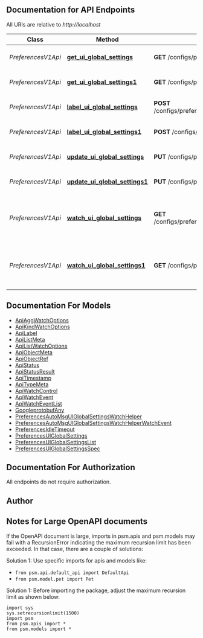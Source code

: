 
## Documentation for API Endpoints

All URIs are relative to *http://localhost*

Class | Method | HTTP request | Description
------------ | ------------- | ------------- | -------------
*PreferencesV1Api* | [**get_ui_global_settings**](../../../../pensando_ent/docs/PreferencesV1Api.md#get_ui_global_settings) | **GET** /configs/preferences/v1/tenant/{O.Tenant}/uiglobalsettings | Get UIGlobalSettings object
*PreferencesV1Api* | [**get_ui_global_settings1**](../../../../pensando_ent/docs/PreferencesV1Api.md#get_ui_global_settings1) | **GET** /configs/preferences/v1/uiglobalsettings | Get UIGlobalSettings object
*PreferencesV1Api* | [**label_ui_global_settings**](../../../../pensando_ent/docs/PreferencesV1Api.md#label_ui_global_settings) | **POST** /configs/preferences/v1/tenant/{O.Tenant}/uiglobalsettings/label | Label UIGlobalSettings object
*PreferencesV1Api* | [**label_ui_global_settings1**](../../../../pensando_ent/docs/PreferencesV1Api.md#label_ui_global_settings1) | **POST** /configs/preferences/v1/uiglobalsettings/label | Label UIGlobalSettings object
*PreferencesV1Api* | [**update_ui_global_settings**](../../../../pensando_ent/docs/PreferencesV1Api.md#update_ui_global_settings) | **PUT** /configs/preferences/v1/tenant/{O.Tenant}/uiglobalsettings | Update UIGlobalSettings object
*PreferencesV1Api* | [**update_ui_global_settings1**](../../../../pensando_ent/docs/PreferencesV1Api.md#update_ui_global_settings1) | **PUT** /configs/preferences/v1/uiglobalsettings | Update UIGlobalSettings object
*PreferencesV1Api* | [**watch_ui_global_settings**](../../../../pensando_ent/docs/PreferencesV1Api.md#watch_ui_global_settings) | **GET** /configs/preferences/v1/watch/tenant/{O.Tenant}/uiglobalsettings | Watch UIGlobalSettings objects. Supports WebSockets or HTTP long poll
*PreferencesV1Api* | [**watch_ui_global_settings1**](../../../../pensando_ent/docs/PreferencesV1Api.md#watch_ui_global_settings1) | **GET** /configs/preferences/v1/watch/uiglobalsettings | Watch UIGlobalSettings objects. Supports WebSockets or HTTP long poll


## Documentation For Models

 - [ApiAggWatchOptions](docs/ApiAggWatchOptions.md)
 - [ApiKindWatchOptions](docs/ApiKindWatchOptions.md)
 - [ApiLabel](docs/ApiLabel.md)
 - [ApiListMeta](docs/ApiListMeta.md)
 - [ApiListWatchOptions](docs/ApiListWatchOptions.md)
 - [ApiObjectMeta](docs/ApiObjectMeta.md)
 - [ApiObjectRef](docs/ApiObjectRef.md)
 - [ApiStatus](docs/ApiStatus.md)
 - [ApiStatusResult](docs/ApiStatusResult.md)
 - [ApiTimestamp](docs/ApiTimestamp.md)
 - [ApiTypeMeta](docs/ApiTypeMeta.md)
 - [ApiWatchControl](docs/ApiWatchControl.md)
 - [ApiWatchEvent](docs/ApiWatchEvent.md)
 - [ApiWatchEventList](docs/ApiWatchEventList.md)
 - [GoogleprotobufAny](docs/GoogleprotobufAny.md)
 - [PreferencesAutoMsgUIGlobalSettingsWatchHelper](docs/PreferencesAutoMsgUIGlobalSettingsWatchHelper.md)
 - [PreferencesAutoMsgUIGlobalSettingsWatchHelperWatchEvent](docs/PreferencesAutoMsgUIGlobalSettingsWatchHelperWatchEvent.md)
 - [PreferencesIdleTimeout](docs/PreferencesIdleTimeout.md)
 - [PreferencesUIGlobalSettings](docs/PreferencesUIGlobalSettings.md)
 - [PreferencesUIGlobalSettingsList](docs/PreferencesUIGlobalSettingsList.md)
 - [PreferencesUIGlobalSettingsSpec](docs/PreferencesUIGlobalSettingsSpec.md)


## Documentation For Authorization

 All endpoints do not require authorization.

## Author




## Notes for Large OpenAPI documents
If the OpenAPI document is large, imports in psm.apis and psm.models may fail with a
RecursionError indicating the maximum recursion limit has been exceeded. In that case, there are a couple of solutions:

Solution 1:
Use specific imports for apis and models like:
- `from psm.api.default_api import DefaultApi`
- `from psm.model.pet import Pet`

Solution 1:
Before importing the package, adjust the maximum recursion limit as shown below:
```
import sys
sys.setrecursionlimit(1500)
import psm
from psm.apis import *
from psm.models import *
```
